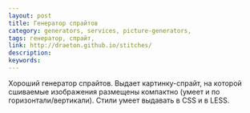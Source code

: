 ```yaml
---
layout: post
title: Генератор спрайтов
category: generators, services, picture-generators, 
tags: генератор, спрайт, 
link: http://draeton.github.io/stitches/
description: 
keywords: 
---
```


<p>Хороший генератор спрайтов. Выдает картинку-спрайт, на которой сшиваемые изображения размещены компактно (умеет и по горизонтали/вертикали). Стили умеет выдавать в CSS и в LESS.</p>
